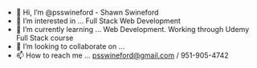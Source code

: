- 👋 Hi, I’m @psswineford - Shawn Swineford
- 👀 I’m interested in ... Full Stack Web Development
- 🌱 I’m currently learning ... Web Development.  Working through Udemy Full Stack course
- 💞️ I’m looking to collaborate on ...
- 📫 How to reach me ...  psswineford@gmail.com / 951-905-4742

<!---
psswineford/psswineford is a ✨ special ✨ repository because its `README.md` (this file) appears on your GitHub profile.
You can click the Preview link to take a look at your changes.
--->
